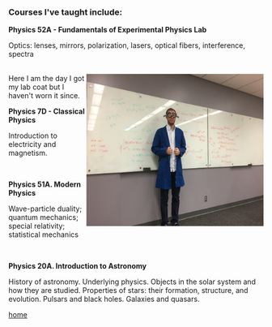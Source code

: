 ### Courses I've taught include:

<strong>Physics 52A - Fundamentals of Experimental Physics Lab</strong>

Optics: lenses, mirrors, polarization, lasers, optical fibers, interference, spectra

<br>
<img align="right" src="./jackpic6.jpg" width="350" height="300">
<right> Here I am the day I got my lab coat but I haven't worn it since.</right>

<b>Physics 7D - Classical Physics</b>

Introduction to electricity and magnetism.

<br>

<b>Physics 51A. Modern Physics</b>

Wave-particle duality; quantum mechanics; special relativity; statistical mechanics

<br>

<b>Physics 20A. Introduction to Astronomy</b>

History of astronomy. Underlying physics. Objects in the solar system and how they are studied. 
Properties of stars: their formation, structure, and evolution. Pulsars and black holes. Galaxies and quasars.


[home](./)
